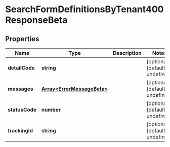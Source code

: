 # SearchFormDefinitionsByTenant400ResponseBeta

## Properties

Name | Type | Description | Notes
------------ | ------------- | ------------- | -------------
**detailCode** | **string** |  | [optional] [default to undefined]
**messages** | [**Array&lt;ErrorMessageBeta&gt;**](ErrorMessageBeta.md) |  | [optional] [default to undefined]
**statusCode** | **number** |  | [optional] [default to undefined]
**trackingId** | **string** |  | [optional] [default to undefined]

